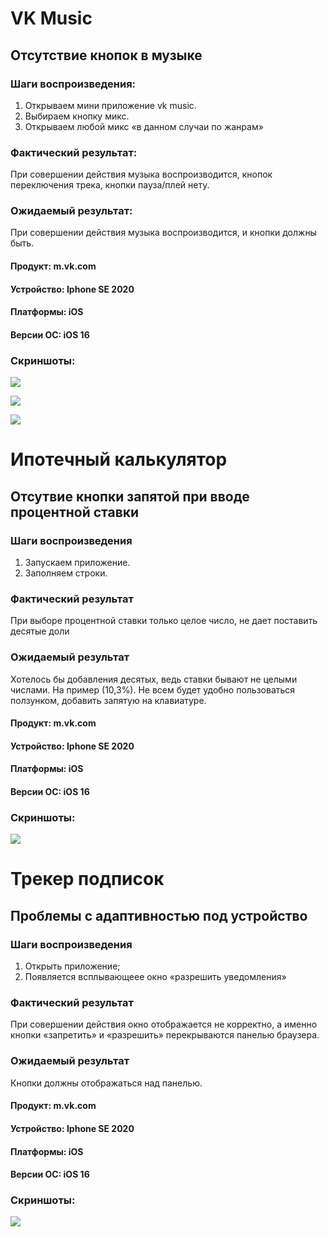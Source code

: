 # VK Music

## Отсутствие кнопок в музыке

### Шаги воспроизведения:

1) Открываем мини приложение vk music. 
2) Выбираем кнопку микс. 
3) Открываем любой микс «в данном случаи по жанрам»

### Фактический результат:

При совершении действия музыка воспроизводится, кнопок переключения трека, кнопки пауза/плей нету.

### Ожидаемый результат:

При совершении действия музыка воспроизводится, и кнопки должны быть.

#### Продукт: m.vk.com

#### Устройство: Iphone SE 2020

#### Платформы: iOS

#### Версии ОС: iOS 16

### Скриншоты:

![](https://github.com/igor260689/bugreports/blob/main/photo_2022-11-04_18-10-24.jpg)

![](https://github.com/igor260689/bugreports/blob/main/photo_2022-11-04_18-10-25%20(2).jpg)

![](https://github.com/igor260689/bugreports/blob/main/photo_2022-11-04_18-10-25.jpg)


# Ипотечный калькулятор

## Отсутвие кнопки запятой при вводе процентной ставки

### Шаги воспроизведения

1) Запускаем приложение. 
2) Заполняем строки.

### Фактический результат

При выборе процентной ставки только целое число, не дает поставить десятые доли

### Ожидаемый результат

Хотелось бы добавления десятых, ведь ставки бывают не целыми числами. На пример (10,3%). Не всем будет удобно пользоваться ползунком, добавить запятую на клавиатуре.

#### Продукт: m.vk.com

#### Устройство: Iphone SE 2020

#### Платформы: iOS

#### Версии ОС: iOS 16

### Скриншоты:

![](https://github.com/igor260689/bugreports/blob/main/photo_2022-11-04_18-12-55.jpg)


# Трекер подписок

## Проблемы с адаптивностью под устройство

### Шаги воспроизведения

1) Открыть приложение;
2) Появляется всплывающеее окно «разрешить уведомления»

### Фактический результат

При совершении действия окно отображается не корректно, а именно кнопки «запретить» и «разрешить» перекрываются панелью браузера.

### Ожидаемый результат

Кнопки должны отображаться над панелью.

#### Продукт: m.vk.com

#### Устройство: Iphone SE 2020

#### Платформы: iOS

#### Версии ОС: iOS 16

### Скриншоты:

![](https://github.com/igor260689/bugreports/blob/main/photo_2022-11-04_18-48-42.jpg)
